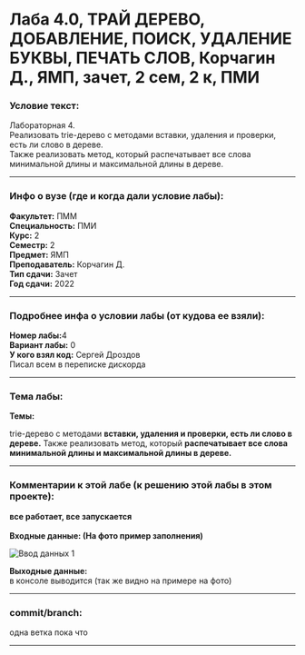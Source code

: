# Лаба 4.0, ТРАЙ ДЕРЕВО, ДОБАВЛЕНИЕ, ПОИСК, УДАЛЕНИЕ БУКВЫ, ПЕЧАТЬ СЛОВ, Корчагин Д., ЯМП, зачет, 2 сем, 2 к, ПМИ


<h3>Условие текст:</h3>

Лабораторная 4.  
Реализовать trie-дерево с методами вставки, удаления и проверки, есть ли слово в дереве.  
Также реализовать метод, который распечатывает все слова минимальной длины и максимальной длины в дереве.  


<hr />
<h3>Инфо о вузе (где и когда дали условие лабы):</h3>
<b>Факультет:</b> ПММ
<br/>
<b>Специальность:</b> ПМИ
<br/>
<b>Курс:</b> 2
<br/>
<b>Семестр:</b> 2
<br/>
<b>Предмет:</b> ЯМП
<br/>
<b>Преподаватель:</b> Корчагин Д.
<br/>
<b>Тип сдачи:</b> Зачет
<br/>
<b>Год сдачи:</b> 2022

<hr />
<h3>Подробнее инфа о условии лабы (от кудова ее взяли):</h3>
<b>Номер лабы:</b>4
<br/>
<b>Вариант лабы:</b> 0
<br/>
<b>У кого взял код:</b> Сергей Дроздов 
<br/>
 Писал всем в переписке дискорда

<hr />

<h3>Тема лабы:</h3>
<b>Темы:</b> 

trie-дерево с методами **вставки, удаления и проверки, есть ли слово в дереве.** 
Также реализовать метод, который **распечатывает все слова минимальной длины и максимальной длины в дереве.** 
  
</p>

<hr />

<h3>Комментарии к этой лабе (к решению этой лабы в этом проекте):</h3>
<p>
 <b>все работает, все запускается</b> <br/> <br/>
  <b>Входные данные:  (На фото пример заполнения)</b> <br/>
  
  ![Ввод данных 1](https://user-images.githubusercontent.com/72470327/176405658-60d70c3a-4a19-4522-860d-10cec0c804d5.png)

  <b>Выходные данные:</b> <br/>
  в консоле выводится (так же видно на примере на фото)
</p>

<hr />

<h3>commit/branch:</h3>
  <p>
    одна ветка пока что
</p>

<hr />

